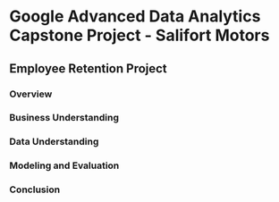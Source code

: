 # Google Advanced Data Analytics Capstone Project - Salifort Motors
## Employee Retention Project

### Overview
### Business Understanding
### Data Understanding
### Modeling and Evaluation
### Conclusion
